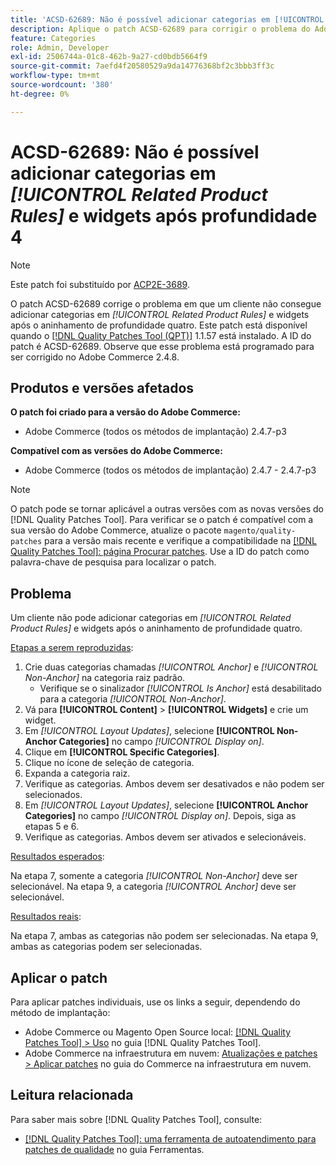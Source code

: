 ```yaml
---
title: 'ACSD-62689: Não é possível adicionar categorias em [!UICONTROL Related Product Rules] e widgets após profundidade 4'
description: Aplique o patch ACSD-62689 para corrigir o problema do Adobe Commerce em que um cliente não pode adicionar categorias em [!UICONTROL Related Product Rules] e widgets após o aninhamento na profundidade quatro.
feature: Categories
role: Admin, Developer
exl-id: 2506744a-01c8-462b-9a27-cd0bdb5664f9
source-git-commit: 7aefd4f20580529a9da14776368bf2c3bbb3ff3c
workflow-type: tm+mt
source-wordcount: '380'
ht-degree: 0%

---
```


# ACSD-62689: Não é possível adicionar categorias em *[!UICONTROL Related Product Rules]* e widgets após profundidade 4

>[!NOTE]
>
>Este patch foi substituído por [ACP2E-3689](/help/tools/quality-patches-tool/patches-available-in-qpt/v1-1-61/acp2e-3689-issues-with-category-tree-display-reflect-anchor-non-anchor-relationships.md).

O patch ACSD-62689 corrige o problema em que um cliente não consegue adicionar categorias em *[!UICONTROL Related Product Rules]* e widgets após o aninhamento de profundidade quatro. Este patch está disponível quando o [[!DNL Quality Patches Tool (QPT)]](/help/tools/quality-patches-tool/quality-patches-tool-to-self-serve-quality-patches.md) 1.1.57 está instalado. A ID do patch é ACSD-62689. Observe que esse problema está programado para ser corrigido no Adobe Commerce 2.4.8.

## Produtos e versões afetados

**O patch foi criado para a versão do Adobe Commerce:**

* Adobe Commerce (todos os métodos de implantação) 2.4.7-p3

**Compatível com as versões do Adobe Commerce:**

* Adobe Commerce (todos os métodos de implantação) 2.4.7 - 2.4.7-p3

>[!NOTE]
>
>O patch pode se tornar aplicável a outras versões com as novas versões do [!DNL Quality Patches Tool]. Para verificar se o patch é compatível com a sua versão do Adobe Commerce, atualize o pacote `magento/quality-patches` para a versão mais recente e verifique a compatibilidade na [[!DNL Quality Patches Tool]: página Procurar patches](https://experienceleague.adobe.com/tools/commerce-quality-patches/index.html?lang=pt-BR). Use a ID do patch como palavra-chave de pesquisa para localizar o patch.

## Problema

Um cliente não pode adicionar categorias em *[!UICONTROL Related Product Rules]* e widgets após o aninhamento de profundidade quatro.

<u>Etapas a serem reproduzidas</u>:

1. Crie duas categorias chamadas *[!UICONTROL Anchor]* e *[!UICONTROL Non-Anchor]* na categoria raiz padrão.
   * Verifique se o sinalizador *[!UICONTROL Is Anchor]* está desabilitado para a categoria *[!UICONTROL Non-Anchor]*.
1. Vá para **[!UICONTROL Content]** > **[!UICONTROL Widgets]** e crie um widget.
1. Em *[!UICONTROL Layout Updates]*, selecione **[!UICONTROL Non-Anchor Categories]** no campo *[!UICONTROL Display on]*.
1. Clique em **[!UICONTROL Specific Categories]**.
1. Clique no ícone de seleção de categoria.
1. Expanda a categoria raiz.
1. Verifique as categorias. Ambos devem ser desativados e não podem ser selecionados.
1. Em *[!UICONTROL Layout Updates]*, selecione **[!UICONTROL Anchor Categories]** no campo *[!UICONTROL Display on]*. Depois, siga as etapas 5 e 6.
1. Verifique as categorias. Ambos devem ser ativados e selecionáveis.

<u>Resultados esperados</u>:

Na etapa 7, somente a categoria *[!UICONTROL Non-Anchor]* deve ser selecionável. Na etapa 9, a categoria *[!UICONTROL Anchor]* deve ser selecionável.

<u>Resultados reais</u>:

Na etapa 7, ambas as categorias não podem ser selecionadas. Na etapa 9, ambas as categorias podem ser selecionadas.

## Aplicar o patch

Para aplicar patches individuais, use os links a seguir, dependendo do método de implantação:

* Adobe Commerce ou Magento Open Source local: [[!DNL Quality Patches Tool] > Uso](/help/tools/quality-patches-tool/usage.md) no guia [!DNL Quality Patches Tool].
* Adobe Commerce na infraestrutura em nuvem: [Atualizações e patches > Aplicar patches](https://experienceleague.adobe.com/docs/commerce-cloud-service/user-guide/develop/upgrade/apply-patches.html?lang=pt-BR) no guia do Commerce na infraestrutura em nuvem.


## Leitura relacionada

Para saber mais sobre [!DNL Quality Patches Tool], consulte:

* [[!DNL Quality Patches Tool]: uma ferramenta de autoatendimento para patches de qualidade](/help/tools/quality-patches-tool/quality-patches-tool-to-self-serve-quality-patches.md) no guia Ferramentas.

